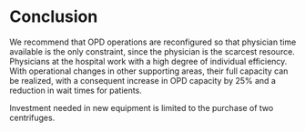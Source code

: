 # Conclusion

We recommend that OPD operations are reconfigured so that physician time available is the only constraint, since the physician is the scarcest resource. Physicians at the hospital work with a high degree of individual efficiency. With operational changes in other supporting areas, their full capacity can be realized, with a consequent increase in OPD capacity by 25% and a reduction in wait times for patients.

Investment needed in new equipment is limited to the purchase of two centrifuges.&#x20;
